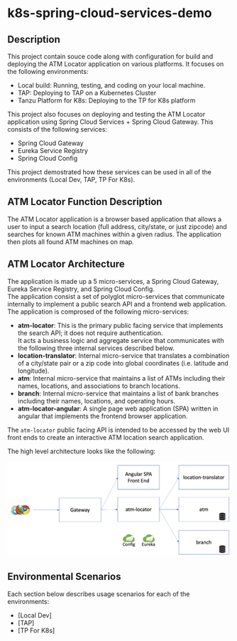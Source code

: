 # k8s-spring-cloud-services-demo

## Description 

This project contain souce code along with configuration for build and deploying the ATM Locator application
on various platforms.  It focuses on the following environments:

- Local build: Running, testing, and coding on your local machine.
- TAP: Deploying to TAP on a Kubernetes Cluster
- Tanzu Platform for K8s: Deploying to the TP for K8s platform

This project also focuses on deploying and testing the ATM Locator application using Spring Cloud Services + Spring Cloud Gateway.  This
consists of the following services:

- Spring Cloud Gateway
- Eureka Service Registry
- Spring Cloud Config

This project demostrated how these services can be used in all of the environments (Local Dev, TAP, TP For K8s).


## ATM Locator Function Description

The ATM Locator application is a browser based application that allows a user to input a search location (full address, city/state, or just zipcode) and searches for
known ATM machines within a given radius.  The application then plots all found ATM machines on map.

## ATM Locator Architecture

The application is made up a 5 micro-services, a Spring Cloud Gateway, Eureka Service Registry, and Spring Cloud Config.  
The application consist a set of polyglot micro-services that communicate internally to implement a public search API and a frontend web application.  
The application is comprosed of the following micro-services:

* **atm-locator**: This is the primary public facing service that implements the search API; it does not require authentication.  
It acts a business logic and aggregate service that communicates with the following three internal services described below.
* **location-translator**: Internal micro-service that translates a combination of a city/state pair or a zip code into global 
coordinates (i.e. latitude and longitude). 
* **atm**: Internal micro-service that maintains a list of ATMs including their names, locations, and associations to branch locations.
* **branch**: Internal micro-service that maintains a list of bank branches including their names, locations, and operating hours.
* **atm-locator-angular**: A single page web application (SPA) written in angular that implements the frontend browser application.

The `atm-locator` public facing API is intended to be accessed by the web UI front ends to create an interactive ATM location search application.  


The high level architecture looks like the following:

![](doc/images/LocatorArch.png)

 
## Environmental Scenarios

Each section below describes usage scenarios for each of the environments:

* [Local Dev]
* [TAP]
* [TP For K8s]


